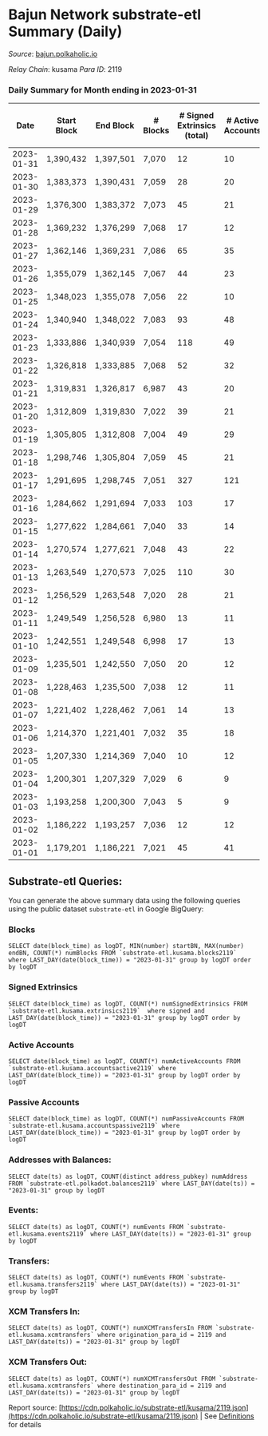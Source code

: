 # Bajun Network substrate-etl Summary (Daily)

_Source_: [bajun.polkaholic.io](https://bajun.polkaholic.io)

*Relay Chain*: kusama
*Para ID*: 2119



### Daily Summary for Month ending in 2023-01-31


| Date | Start Block | End Block | # Blocks | # Signed Extrinsics (total) | # Active Accounts | # Passive | # New | # Addresses with Balances | # Events | # Transfers | # XCM Transfers In | # XCM Transfers Out | Issues | 
| ---- | ----------- | --------- | -------- | --------------------------- | ----------------- | --------- | ----- | ------------------------- | -------- | ----------- | ------------------ | ------------------- | ------ |
| 2023-01-31 | 1,390,432 | 1,397,501 | 7,070 | 12 | 10 | 9 | 7 | 4,244 | 14,229 | 11  |   |   |  |
| 2023-01-30 | 1,383,373 | 1,390,431 | 7,059 | 28 | 20 | 9 | 5 | 4,237 | 14,304 | 23  |   |   |  |
| 2023-01-29 | 1,376,300 | 1,383,372 | 7,073 | 45 | 21 | 18 | 11 | 4,232 | 14,440 | 38  |   |   |  |
| 2023-01-28 | 1,369,232 | 1,376,299 | 7,068 | 17 | 12 | 11 | 4 | 4,221 | 14,250 | 15  |   |   |  |
| 2023-01-27 | 1,362,146 | 1,369,231 | 7,086 | 65 | 35 | 17 | 24 | 4,217 | 14,612 | 62  |   |   |  |
| 2023-01-26 | 1,355,079 | 1,362,145 | 7,067 | 44 | 23 | 15 | 15 | 4,193 | 14,435 | 41  |   |   |  |
| 2023-01-25 | 1,348,023 | 1,355,078 | 7,056 | 22 | 10 | 18 | 14 | 4,178 | 14,275 | 21  |   |   |  |
| 2023-01-24 | 1,340,940 | 1,348,022 | 7,083 | 93 | 48 | 23 | 35 | 4,164 | 14,798 | 91  |   |   |  |
| 2023-01-23 | 1,333,886 | 1,340,939 | 7,054 | 118 | 49 | 34 | 34 | 4,129 | 14,887 | 107  |   |   |  |
| 2023-01-22 | 1,326,818 | 1,333,885 | 7,068 | 52 | 32 | 18 | 12 | 4,095 | 14,474 | 48  |   |   |  |
| 2023-01-21 | 1,319,831 | 1,326,817 | 6,987 | 43 | 20 | 23 | 15 | 4,083 | 14,265 | 39  |   |   |  |
| 2023-01-20 | 1,312,809 | 1,319,830 | 7,022 | 39 | 21 | 21 | 15 | 4,068 | 14,314 | 31  |   |   |  |
| 2023-01-19 | 1,305,805 | 1,312,808 | 7,004 | 49 | 29 | 25 | 19 | 4,053 | 14,348 | 45  |   |   |  |
| 2023-01-18 | 1,298,746 | 1,305,804 | 7,059 | 45 | 21 | 32 | 30 | 4,035 | 14,452 | 41  |   |   |  |
| 2023-01-17 | 1,291,695 | 1,298,745 | 7,051 | 327 | 121 | 94 | 151 | 4,005 | 16,411 | 320  |   |   |  |
| 2023-01-16 | 1,284,662 | 1,291,694 | 7,033 | 103 | 17 | 85 | 55 | 3,854 | 14,797 | 98  |   |   |  |
| 2023-01-15 | 1,277,622 | 1,284,661 | 7,040 | 33 | 14 | 24 | 11 | 3,799 | 14,304 | 30  |   |   |  |
| 2023-01-14 | 1,270,574 | 1,277,621 | 7,048 | 43 | 22 | 24 | 14 | 3,788 | 14,385 | 36  |   |   |  |
| 2023-01-13 | 1,263,549 | 1,270,573 | 7,025 | 110 | 30 | 71 | 43 | 3,774 | 14,800 | 101  |   |   |  |
| 2023-01-12 | 1,256,529 | 1,263,548 | 7,020 | 28 | 21 | 13 | 12 | 3,731 | 14,240 | 23  |   |   |  |
| 2023-01-11 | 1,249,549 | 1,256,528 | 6,980 | 13 | 11 | 8 | 3 | 3,720 | 14,048 | 11  |   |   |  |
| 2023-01-10 | 1,242,551 | 1,249,548 | 6,998 | 17 | 13 | 6 | 2 | 3,717 | 14,106 | 11  |   |   |  |
| 2023-01-09 | 1,235,501 | 1,242,550 | 7,050 | 20 | 12 | 10 | 5 | 3,715 | 14,234 | 15  |   |   |  |
| 2023-01-08 | 1,228,463 | 1,235,500 | 7,038 | 12 | 11 | 5 | 1 | 3,710 | 14,153 | 9  |   |   |  |
| 2023-01-07 | 1,221,402 | 1,228,462 | 7,061 | 14 | 13 | 2 |  | 3,709 | 14,210 | 9  |   |   |  |
| 2023-01-06 | 1,214,370 | 1,221,401 | 7,032 | 35 | 18 | 11 | 6 | 3,709 | 14,319 | 30  |   |   |  |
| 2023-01-05 | 1,207,330 | 1,214,369 | 7,040 | 10 | 12 | 1 | 1 | 3,703 | 14,149 | 8  |   |   |  |
| 2023-01-04 | 1,200,301 | 1,207,329 | 7,029 | 6 | 9 | 3 |  | 3,702 | 14,098 | 5  |   |   |  |
| 2023-01-03 | 1,193,258 | 1,200,300 | 7,043 | 5 | 9 | 1 |  | 3,702 | 14,120 | 1  |   |   |  |
| 2023-01-02 | 1,186,222 | 1,193,257 | 7,036 | 12 | 12 | 1 | 3 | 3,702 | 14,153 | 11  |   |   |  |
| 2023-01-01 | 1,179,201 | 1,186,221 | 7,021 | 45 | 41 | 2 | 13 | 3,699 | 14,342 | 43  |   |   |  |

## Substrate-etl Queries:
You can generate the above summary data using the following queries using the public dataset `substrate-etl` in Google BigQuery:


### Blocks
```
SELECT date(block_time) as logDT, MIN(number) startBN, MAX(number) endBN, COUNT(*) numBlocks FROM `substrate-etl.kusama.blocks2119`  where LAST_DAY(date(block_time)) = "2023-01-31" group by logDT order by logDT
```


### Signed Extrinsics
```
SELECT date(block_time) as logDT, COUNT(*) numSignedExtrinsics FROM `substrate-etl.kusama.extrinsics2119`  where signed and LAST_DAY(date(block_time)) = "2023-01-31" group by logDT order by logDT
```


### Active Accounts
```
SELECT date(block_time) as logDT, COUNT(*) numActiveAccounts FROM `substrate-etl.kusama.accountsactive2119` where LAST_DAY(date(block_time)) = "2023-01-31" group by logDT order by logDT
```


### Passive Accounts
```
SELECT date(block_time) as logDT, COUNT(*) numPassiveAccounts FROM `substrate-etl.kusama.accountspassive2119` where LAST_DAY(date(block_time)) = "2023-01-31" group by logDT order by logDT
```


### Addresses with Balances:
```
SELECT date(ts) as logDT, COUNT(distinct address_pubkey) numAddress FROM `substrate-etl.polkadot.balances2119` where LAST_DAY(date(ts)) = "2023-01-31" group by logDT
```


### Events:
```
SELECT date(ts) as logDT, COUNT(*) numEvents FROM `substrate-etl.kusama.events2119` where LAST_DAY(date(ts)) = "2023-01-31" group by logDT
```


### Transfers:
```
SELECT date(ts) as logDT, COUNT(*) numEvents FROM `substrate-etl.kusama.transfers2119` where LAST_DAY(date(ts)) = "2023-01-31" group by logDT
```


### XCM Transfers In:
```
SELECT date(ts) as logDT, COUNT(*) numXCMTransfersIn FROM `substrate-etl.kusama.xcmtransfers` where origination_para_id = 2119 and LAST_DAY(date(ts)) = "2023-01-31" group by logDT
```


### XCM Transfers Out:
```
SELECT date(ts) as logDT, COUNT(*) numXCMTransfersOut FROM `substrate-etl.kusama.xcmtransfers` where destination_para_id = 2119 and LAST_DAY(date(ts)) = "2023-01-31" group by logDT
```



Report source: [https://cdn.polkaholic.io/substrate-etl/kusama/2119.json](https://cdn.polkaholic.io/substrate-etl/kusama/2119.json) | See [Definitions](/DEFINITIONS.md) for details
